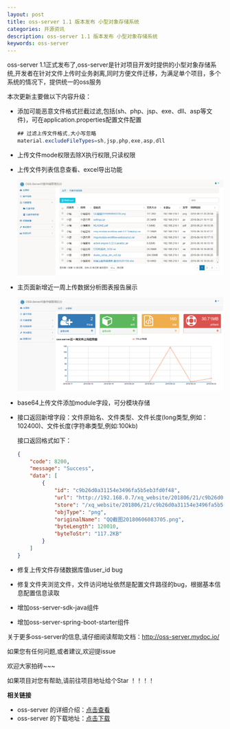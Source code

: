 ```yaml
---
layout: post
title: oss-server 1.1 版本发布 小型对象存储系统
categories: 开源资讯
description: oss-server 1.1 版本发布 小型对象存储系统
keywords: oss-server
---
```


oss-server 1.1正式发布了,oss-server是针对项目开发时提供的小型对象存储系统,开发者在针对文件上传时业务剥离,同时方便文件迁移，为满足单个项目，多个系统的情况下，提供统一的oss服务 

本次更新主要做以下内容升级：

- 添加可能恶意文件格式拦截过滤,包括(sh、php、jsp、exe、dll、asp等文件)，可在application.properties配置文件配置

  ```java
  ## 过滤上传文件格式,大小写忽略
  material.excludeFileTypes=sh,jsp,php,exe,asp,dll
  ```

- 上传文件mode权限去除X执行权限,只读权限

- 上传文件列表信息查看、excel导出功能

  ![](/images/blog/oss-server-1.1-issue/exportExcel.png)

- 主页面新增近一周上传数据分析图表报告展示

  ![](/images/blog/oss-server-1.1-issue/zhuye.png)

- base64上传文件添加module字段，可分模块存储

- 接口返回新增字段：文件原始名、文件类型、文件长度(long类型,例如：102400)、文件长度(字符串类型,例如:100kb)

  接口返回格式如下：

  ```json
  {
      "code": 8200,
      "message": "Success",
      "data": [
          {
              "id": "c9b26d0a31154e3496fa5b5eb3fd0f48",
              "url": "http://192.168.0.7/xq_website/201806/21/c9b26d0a31154e3496fa5b5eb3fd0f48.png",
              "store": "/xq_website/201806/21/c9b26d0a31154e3496fa5b5eb3fd0f48.png",
              "objType": "png",
              "originalName": "QQ截图20180606083705.png",
              "byteLength": 120010,
              "byteToStr": "117.2KB"
          }
      ]
  }
  ```

- 修复上传文件存储数据库值user_id bug

- 修复文件夹浏览文件，文件访问地址依然是配置文件路径的bug，根据基本信息配置信息读取

- 增加oss-server-sdk-java组件

- 增加oss-server-spring-boot-starter组件


关于更多oss-server的信息,请仔细阅读帮助文档：http://oss-server.mydoc.io/

如果您有任何问题,或者建议,欢迎提issue

欢迎大家拍砖~~~ 

如果项目对您有帮助,请前往项目地址给个Star ！！！！



**相关链接**

- oss-server 的详细介绍：[点击查看](https://gitee.com/xiaoym/oss-server)
- oss-server 的下载地址：[点击下载](https://gitee.com/xiaoym/oss-server/releases)